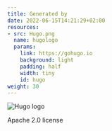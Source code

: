 ```yaml
---
title: Generated by
date: 2022-06-15T14:21:29+02:00
resources:
- src: Hugo.png
  name: hugologo
  params:
    link: https://gohugo.io
    background: light
    padding: half
    width: tiny
    id: hugo
weight: 30
---
```


![Hugo logo](hugologo)

Apache 2.0 license
